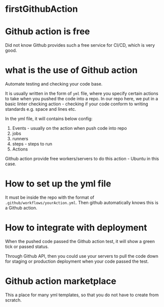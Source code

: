 # firstGithubAction

# Github action is free
Did not know Github provides such a free service for CI/CD, which is very good.

# what is the use of Github action
Automate testing and checking your code base.

It is usually written in the form of `yml` file, where you specify certain actions to take when you pushed the code into a repo. In our repo here, we put in a basic linter checking action - checking if your code conform to writing standards e.g. space and lines etc.

In the yml file, it will contains below config:
1. Events - usually on the action when push code into repo
2. jobs
3. runners
4. steps - steps to run
5. Actions

Github action provide free workers/servers to do this action - Ubuntu in this case.

# How to set up the yml file
It must be inside the repo with the format of `.github/workflows/yourAction.yml`. Then github automatically knows this is a Github action.

# How to integrate with deployment
When the pushed code passed the Github action test, it will show a green tick or passed status.

Through Github API, then you could use your servers to pull the code down for staging or production deployment when your code passed the test.

# Github action marketplace
This a place for many yml templates, so that you do not have to create from scratch.

